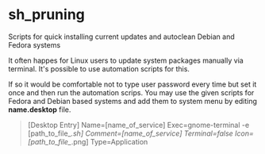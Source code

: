 # sh_pruning
Scripts for quick installing current updates and autoclean Debian and Fedora systems

It often happes for Linux users to update system packages manually via terminal. It's possible to use automation scripts for this.

If so it would be comfortable not to type user password every time but set it once and then run the automation scrips.
You may use the given scripts for Fedora and Debian based systems and add them to system menu by editing **name.desktop** file.

>[Desktop Entry]
>Name=[name_of_service]
>Exec=gnome-terminal -e [path_to_file_*.sh]
>Comment=[name_of_service]
>Terminal=false
>Icon=[path_to_file_*.png]
>Type=Application
